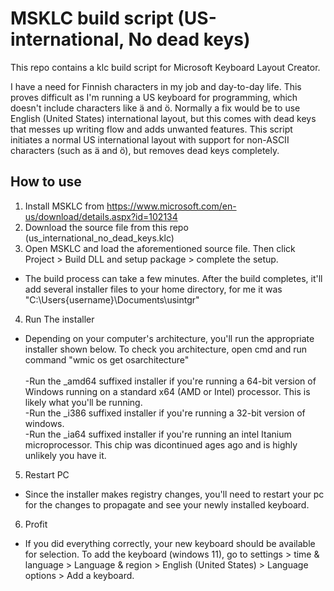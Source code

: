 # MSKLC build script (US-international, No dead keys)

This repo contains a klc build script for Microsoft Keyboard Layout Creator. 

I have a need for Finnish characters in my job and day-to-day life. This proves difficult as I'm running a US keyboard for programming, which doesn't include characters like ä and ö. Normally a fix would be to use English (United States) international layout, but this comes with dead keys that messes up writing flow and adds unwanted features. This script initiates a normal US international layout with support for non-ASCII characters (such as ä and ö), but removes dead keys completely. 

## How to use
1. Install MSKLC from https://www.microsoft.com/en-us/download/details.aspx?id=102134
2. Download the source file from this repo (us_international_no_dead_keys.klc)
3. Open MSKLC and load the aforementioned source file. Then click Project > Build DLL and setup package > complete the setup.
- The build process can take a few minutes. After the build completes, it'll add several installer files to your home directory, for me it was "C:\Users\{username}\Documents\usintgr"
4. Run The installer
- Depending on your computer's architecture, you'll run the appropriate installer shown below. To check you architecture, open cmd and run command "wmic os get osarchitecture" <br /><br />
-Run the _amd64 suffixed installer if you're running a 64-bit version of Windows running on a standard x64 (AMD or Intel) processor. This is likely what you'll be running. <br />
-Run the _i386 suffixed installer if you're running a 32-bit version of windows. <br />
-Run the _ia64 suffixed installer if you're running an intel Itanium microprocessor. This chip was dicontinued ages ago and is highly unlikely you have it. <br />

5. Restart PC
- Since the installer makes registry changes, you'll need to restart your pc for the changes to propagate and see your newly installed keyboard.
6. Profit
- If you did everything correctly, your new keyboard should be available for selection.
To add the keyboard (windows 11), go to settings > time & language > Language & region > English (United States) > Language options > Add a keyboard.

